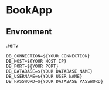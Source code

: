 # BookApp

## Envronment
./env
```
DB_CONNECTION=${YOUR CONNECTION}
DB_HOST=${YOUR HOST IP}
DB_PORT=${YOUR PORT}
DB_DATABASE=${YOUR DATABASE NAME}
DB_USERNAME=${YOUR USER NAME}
DB_PASSWORD=${YOUR DATABASE PASSWORD}
```
